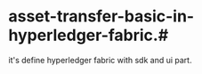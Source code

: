 # asset-transfer-basic-in-hyperledger-fabric.#
it's define hyperledger fabric with sdk and ui part.
